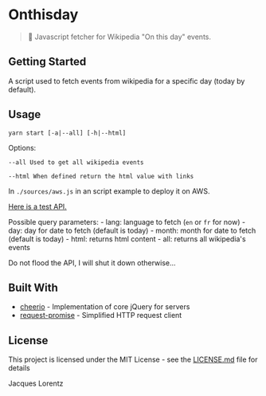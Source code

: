 # Onthisday

> 📆 Javascript fetcher for Wikipedia "On this day" events.

## Getting Started

A script used to fetch events from wikipedia for a specific day (today by default).

## Usage

```
yarn start [-a|--all] [-h|--html]
```
Options:

    --all Used to get all wikipedia events

    --html When defined return the html value with links



In `./sources/aws.js` in an script example to deploy it on AWS.

[Here is a test API.](https://eh8jjia7j5.execute-api.eu-west-3.amazonaws.com/prod/events)

Possible query parameters:
    - lang: language to fetch (`en` or `fr` for now)
    - day: day for date to fetch (default is today)
    - month: month for date to fetch (default is today)
    - html: returns html content
    - all: returns all wikipedia's events

Do not flood the API, I will shut it down otherwise...

## Built With

- [cheerio](https://github.com/cheeriojs/cheerio) - Implementation of core jQuery for servers
- [request-promise](https://github.com/request/request-promise) - Simplified HTTP request client

## License

This project is licensed under the MIT License - see the [LICENSE.md](LICENSE.md) file for details

Jacques Lorentz
